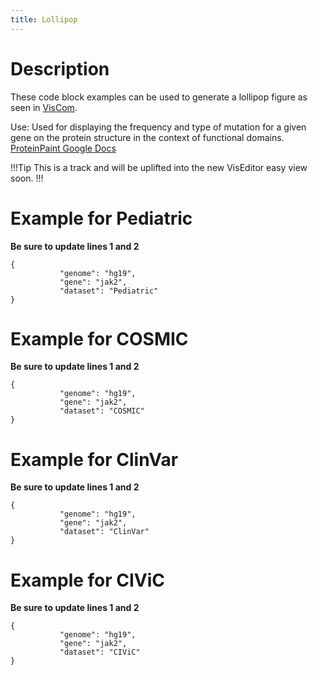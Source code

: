 ```yaml
---
title: Lollipop
---
```


# Description 
These code block examples can be used to generate a lollipop figure as seen in [VisCom](https://viz.stjude.cloud/zhou-lab/visualization/proteintpaint-lollipop-example~57).

Use: Used for displaying the frequency and type of mutation for a given gene on the protein structure in the context of functional domains.
[ProteinPaint Google Docs](https://docs.google.com/document/d/1D78jKVaQrWBhAjnfmCqj0Cirf6s-CdcbfPkuZQMT8Co/edit#heading=h.tyjcwt)


!!!Tip
This is a track and will be uplifted into the new VisEditor easy view soon.
!!!

# Example for Pediatric 
**Be sure to update lines 1 and 2**
```JS
{
           "genome": "hg19",
           "gene": "jak2",
           "dataset": "Pediatric"
}
```

# Example for COSMIC 
**Be sure to update lines 1 and 2**
```JS
{
           "genome": "hg19",
           "gene": "jak2",
           "dataset": "COSMIC"
}
```

# Example for ClinVar 
**Be sure to update lines 1 and 2**
```JS
{
           "genome": "hg19",
           "gene": "jak2",
           "dataset": "ClinVar"
}
```

# Example for CIViC 
**Be sure to update lines 1 and 2**
```JS
{
           "genome": "hg19",
           "gene": "jak2",
           "dataset": "CIViC"
}
```